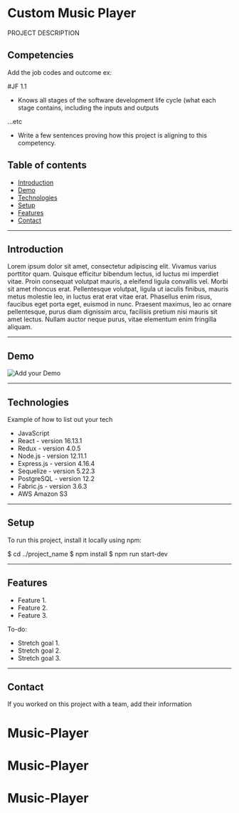 # Custom Music Player

PROJECT DESCRIPTION

## Competencies

Add the job codes and outcome 
ex: 

#JF 1.1
- Knows all stages of the software development life cycle (what each stage contains, including the inputs and outputs

...etc

- Write a few sentences proving how this project is aligning to this competency.

## Table of contents

- [Introduction](#introduction)
- [Demo](#demo)
- [Technologies](#technologies)
- [Setup](#setup)
- [Features](#features)
- [Contact](#contact)

---

## Introduction

Lorem ipsum dolor sit amet, consectetur adipiscing elit. Vivamus varius porttitor quam. Quisque efficitur bibendum lectus, id luctus mi imperdiet vitae. Proin consequat volutpat mauris, a eleifend ligula convallis vel. Morbi sit amet rhoncus erat. Pellentesque volutpat, ligula ut iaculis finibus, mauris metus molestie leo, in luctus erat erat vitae erat. Phasellus enim risus, faucibus eget porta eget, euismod in nunc. Praesent maximus, leo ac ornare pellentesque, purus diam dignissim arcu, facilisis pretium nisi mauris sit amet lectus. Nullam auctor neque purus, vitae elementum enim fringilla aliquam.



---

## Demo

![Add your Demo](readme_assets/screen.gif) 

---

## Technologies
Example of how to list out your tech

- JavaScript
- React - version 16.13.1
- Redux - version 4.0.5
- Node.js - version 12.11.1
- Express.js - version 4.16.4
- Sequelize - version 5.22.3
- PostgreSQL - version 12.2
- Fabric.js - version 3.6.3
- AWS Amazon S3

---

## Setup

To run this project, install it locally using npm:

$ cd ../project_name
$ npm install
$ npm run start-dev


---

## Features

- Feature 1.
- Feature 2.
- Feature 3.

To-do:

- Stretch goal 1.
- Stretch goal 2.
- Stretch goal 3.

---

## Contact

If you worked on this project with a team, add their information
# Music-Player
# Music-Player
# Music-Player
